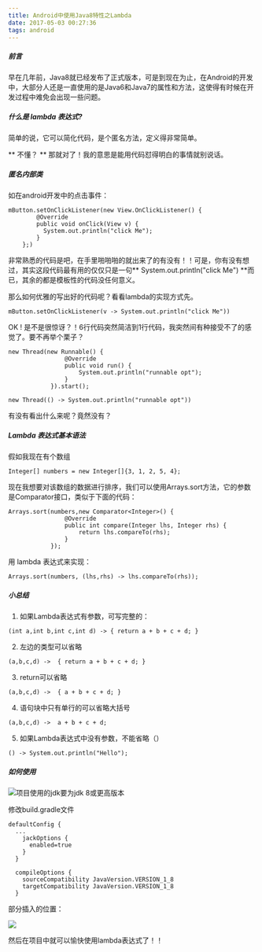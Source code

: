 ```yaml
---
title: Android中使用Java8特性之Lambda
date: 2017-05-03 00:27:36
tags: android
---
```

##### 前言
早在几年前，Java8就已经发布了正式版本，可是到现在为止，在Android的开发中，大部分人还是一直使用的是Java6和Java7的属性和方法，这使得有时候在开发过程中难免会出现一些问题。
<!--more-->
##### 什么是 lambda 表达式?
简单的说，它可以简化代码，是个匿名方法，定义得非常简单。

** 不懂？ ** 那就对了！我的意思是能用代码怼得明白的事情就别说话。

##### 匿名内部类
如在android开发中的点击事件：
```
mButton.setOnClickListener(new View.OnClickListener() {
        @Override
        public void onClick(View v) {
          System.out.println("click Me");
        }
    };)
```
非常熟悉的代码是吧，在手里啪啪啪的就出来了的有没有！！可是，你有没有想过，其实这段代码最有用的仅仅只是一句** System.out.println("click Me") **而已，其余的都是模板性的代码没任何意义。

那么如何优雅的写出好的代码呢？看看lambda的实现方式先。
```
mButton.setOnClickListener(v -> System.out.println("click Me"))
```
OK ! 是不是很惊讶？！6行代码突然简洁到1行代码，我突然间有种接受不了的感觉了。要不再举个栗子？
```
new Thread(new Runnable() {
                @Override
                public void run() {
                    System.out.println("runnable opt");
                }
            }).start();
```
```
new Thread(() -> System.out.println("runnable opt"))
```
有没有看出什么来呢？竟然没有？

##### Lambda 表达式基本语法
假如我现在有个数组
```
Integer[] numbers = new Integer[]{3, 1, 2, 5, 4};
```
现在我想要对该数组的数据进行排序，我们可以使用Arrays.sort方法，它的参数是Comparator接口，类似于下面的代码：
```
Arrays.sort(numbers,new Comparator<Integer>() {
                @Override
                public int compare(Integer lhs, Integer rhs) {
                    return lhs.compareTo(rhs);
                }
            });
```
用 lambda 表达式来实现：
```
Arrays.sort(numbers, (lhs,rhs) -> lhs.compareTo(rhs));
```
##### 小总结
1. 如果Lambda表达式有参数，可写完整的：
```
(int a,int b,int c,int d) -> { return a + b + c + d; }
```
2. 左边的类型可以省略
```
(a,b,c,d) ->  { return a + b + c + d; }
```
3. return可以省略
```
(a,b,c,d) ->  { a + b + c + d; }
```
4. 语句块中只有单行的可以省略大括号
```
(a,b,c,d) ->  a + b + c + d; 
```
5. 如果Lambda表达式中没有参数，不能省略（）
```
() -> System.out.println("Hello");
```
##### 如何使用

![项目使用的jdk要为jdk 8或更高版本](http://upload-images.jianshu.io/upload_images/4463150-cc26c9dd2bce6a6e.png?imageMogr2/auto-orient/strip%7CimageView2/2/w/1240)

修改build.gradle文件
```
defaultConfig {
  ...
    jackOptions {
      enabled=true
    }
  }

  compileOptions {
    sourceCompatibility JavaVersion.VERSION_1_8
    targetCompatibility JavaVersion.VERSION_1_8
  }
```

部分插入的位置：

![](http://upload-images.jianshu.io/upload_images/4463150-2bffb8f5925fcc96.png?imageMogr2/auto-orient/strip%7CimageView2/2/w/1240)

然后在项目中就可以愉快使用lambda表达式了！！